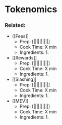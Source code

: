 # Tokenomics

### Related: 

- [[Fees]]
	- Prep: [||||||||||]
	- Cook Time: X min
	- Ingredients:
		1. 
- [[Rewards]]
	- Prep: [||||||||||]
	- Cook Time: X min
	- Ingredients:
		1. 
- [[Slashing]]
	- Prep: [||||||||||]
	- Cook Time: X min
	- Ingredients:
		1. 
- [[MEV]]
	- Prep: [||||||||||]
	- Cook Time: X min
	- Ingredients:
		1. 


